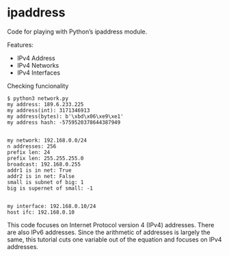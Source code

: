 # ipaddress

Code for playing with Python’s ipaddress module.

Features:
- IPv4 Address 
- IPv4 Networks  
- IPv4 Interfaces
 

Checking funcionality
```
$ python3 network.py 
my address: 189.6.233.225
my address(int): 3171346913
my address(bytes): b'\xbd\x06\xe9\xe1'
my address hash: -5759520378644387949


my network: 192.168.0.0/24
n addresses: 256
prefix len: 24
prefix len: 255.255.255.0
broadcast: 192.168.0.255
addr1 is in net: True
addr2 is in net: False
small is subnet of big: 1
big is supernet of small: -1


my interface: 192.168.0.10/24
host ifc: 192.168.0.10
```

This code focuses on Internet Protocol version 4 (IPv4) addresses. There are also IPv6 addresses. Since the arithmetic of addresses is largely the same, this tutorial cuts one variable out of the equation and focuses on IPv4 addresses.